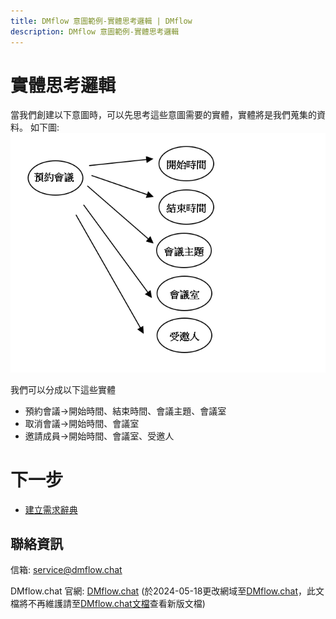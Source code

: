 ```yaml
---
title: DMflow 意圖範例-實體思考邏輯 | DMflow
description: DMflow 意圖範例-實體思考邏輯
---
```


# 實體思考邏輯
當我們創建以下意圖時，可以先思考這些意圖需要的實體，實體將是我們蒐集的資料。
  如下圖:
![DMflow 意圖範例-實體思考邏輯](../../../../../../images/tw/intro-003.png "DMflow 意圖範例-實體思考邏輯")

我們可以分成以下這些實體
- 預約會議->開始時間、結束時間、會議主題、會議室
- 取消會議->開始時間、會議室
- 邀請成員->開始時間、會議室、受邀人

# 下一步
- [建立需求辭典](../../tutorials/intro/dict-create.html)


## 聯絡資訊

信箱: <service@dmflow.chat>

DMflow.chat 官網: [DMflow.chat](https://www.dmflow.chat)
(於2024-05-18更改網域至[DMflow.chat](https://www.dmflow.chat)，此文檔將不再維護請至[DMflow.chat文檔](https://docs.dmflow.chat)查看新版文檔)